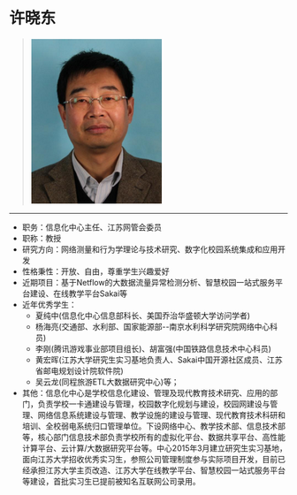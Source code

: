 # 许晓东
> ![](https://github.com/TutorWikiUJS/TutorWiki/blob/master/imgs/xxd.png)
---

- 职务：信息化中心主任、江苏网管会委员
- 职称：教授
- 研究方向：网络测量和行为学理论与技术研究、数字化校园系统集成和应用开发
- 性格秉性：开放、自由，尊重学生兴趣爱好
- 近期项目：基于Netflow的大数据流量异常检测分析、智慧校园一站式服务平台建设、在线教学平台Sakai等
- 近年优秀学生：
    - 夏纯中(信息化中心信息部科长、美国乔治华盛顿大学访问学者)
    - 杨海亮(交通部、水利部、国家能源部--南京水利科学研究院网络中心科员)
    - 李刚(腾讯游戏事业部项目组长)、胡富强(中国铁路信息技术中心科员)
    - 黄宏晖(江苏大学研究生实习基地负责人、Sakai中国开源社区成员、江苏省邮电规划设计院软件院)
    - 吴云龙(同程旅游ETL大数据研究中心)等；
- 其他：信息化中心是学校信息化建设、管理及现代教育技术研究、应用的部门，负责学校一卡通建设与管理，校园数字化规划与建设，校园网建设与管理、网络信息系统建设与管理、教学设施的建设与管理、现代教育技术科研和培训、全校弱电系统归口管理单位。下设网络中心、教学技术部、信息技术部等，核心部门信息技术部负责学校所有的虚拟化平台、数据共享平台、高性能计算平台、云计算/大数据研究平台等。中心2015年3月建立研究生实习基地，面向江苏大学招收优秀实习生，参照公司管理制度参与实际项目开发，目前已经承担江苏大学主页改造、江苏大学在线教学平台、智慧校园一站式服务平台等建设，首批实习生已提前被知名互联网公司录用。
